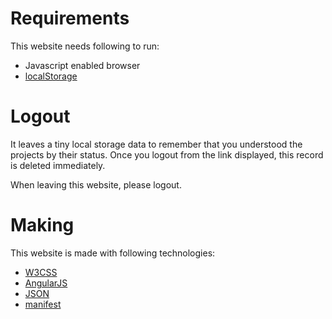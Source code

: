 # Requirements

This website needs following to run:

 * Javascript enabled browser
 * [localStorage](https://developer.mozilla.org/en-US/docs/Web/API/Window/localStorage)


# Logout

It leaves a tiny local storage data to remember that you understood the projects by their status.
Once you logout from the link displayed, this record is deleted immediately.

When leaving this website, please logout.


# Making

This website is made with following technologies:

 * [W3CSS](https://www.w3schools.com/w3css/)
 * [AngularJS](https://angularjs.org/)
 * [JSON](https://www.json.org/)
 * [manifest](https://developer.mozilla.org/en-US/docs/Web/Manifest)
 